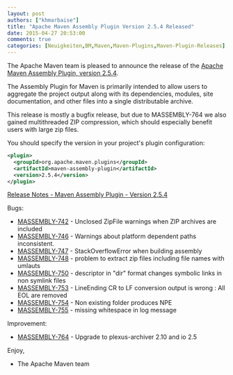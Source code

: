 ```yaml
---
layout: post
authors: ["khmarbaise"]
title: "Apache Maven Assembly Plugin Version 2.5.4 Released"
date: 2015-04-27 20:53:00
comments: true
categories: [Neuigkeiten,BM,Maven,Maven-Plugins,Maven-Plugin-Releases]
---
```

The Apache Maven team is pleased to announce the release of the 
[Apache Maven Assembly Plugin, version 2.5.4](https://maven.apache.org/plugins/maven-assembly-plugin/).

The Assembly Plugin for Maven is primarily intended to allow users to aggregate
the project output along with its dependencies, modules, site documentation,
and other files into a single distributable archive.

This release is mostly a bugfix release, but due to MASSEMBLY-764 we
also gained multithreaded ZIP compression, which should especially
benefit users with large zip files.

You should specify the version in your project's plugin configuration:

```xml
<plugin>
  <groupId>org.apache.maven.plugins</groupId>
  <artifactId>maven-assembly-plugin</artifactId>
  <version>2.5.4</version>
</plugin>
```
<!-- more -->

[Release Notes - Maven Assembly Plugin - Version 2.5.4](https://issues.apache.org/jira/secure/ReleaseNote.jspa?projectId=12317220&version=12330363)

Bugs:

 * [MASSEMBLY-742](https://issues.apache.org/jira/browse/MASSEMBLY-742) - Unclosed ZipFile warnings when ZIP archives are included
 * [MASSEMBLY-746](https://issues.apache.org/jira/browse/MASSEMBLY-746) - Warnings about platform dependent paths inconsistent.
 * [MASSEMBLY-747](https://issues.apache.org/jira/browse/MASSEMBLY-747) - StackOverflowError when building assembly
 * [MASSEMBLY-748](https://issues.apache.org/jira/browse/MASSEMBLY-748) - problem to extract zip files including file names with umlauts
 * [MASSEMBLY-750](https://issues.apache.org/jira/browse/MASSEMBLY-750) - descriptor in "dir" format changes symbolic links in non symlink files
 * [MASSEMBLY-753](https://issues.apache.org/jira/browse/MASSEMBLY-753) - LineEnding CR to LF conversion output is wrong : All EOL are removed
 * [MASSEMBLY-754](https://issues.apache.org/jira/browse/MASSEMBLY-754) - Non existing folder produces NPE
 * [MASSEMBLY-755](https://issues.apache.org/jira/browse/MASSEMBLY-755) - missing whitespace in log message

Improvement:

 * [MASSEMBLY-764](https://issues.apache.org/jira/browse/MASSEMBLY-764) - Upgrade to plexus-archiver 2.10 and io 2.5

Enjoy,

- The Apache Maven team
